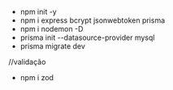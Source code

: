 - npm init -y
- npm i express bcrypt jsonwebtoken prisma
- npm i nodemon -D
- prisma init --datasource-provider mysql
- prisma migrate dev

//validação 
- npm i zod
